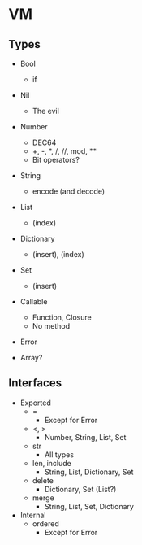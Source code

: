 # VM

## Types

- Bool
  - if
- Nil
  - The evil
- Number
  - DEC64
  - +, -, *, /, //, mod, **
  - Bit operators?
- String
  - encode (and decode)

- List
  - (index)
- Dictionary
  - (insert), (index)
- Set
  - (insert)

- Callable
  - Function, Closure
  - No method

- Error

- Array?

## Interfaces

- Exported
  - =
    - Except for Error
  - <, >
    - Number, String, List, Set
  - str
    - All types
  - len, include
    - String, List, Dictionary, Set
  - delete
    - Dictionary, Set (List?)
  - merge
    - String, List, Set, Dictionary
- Internal
  - ordered
    - Except for Error
